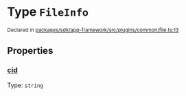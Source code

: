 # Type `FileInfo`
<sub>Declared in [packages/sdk/app-framework/src/plugins/common/file.ts:13](https://github.com/dxos/dxos/blob/5efa14d7c/packages/sdk/app-framework/src/plugins/common/file.ts#L13)</sub>




## Properties
### [cid](https://github.com/dxos/dxos/blob/5efa14d7c/packages/sdk/app-framework/src/plugins/common/file.ts#L14)
Type: <code>string</code>






